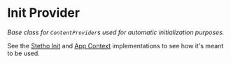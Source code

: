 # Init Provider

*Base class for `ContentProvider`s used for automatic initialization
purposes.*

See the [Stetho Init](../stetho-init) and [App Context](../appctx)
implementations to see how it's meant to be used.
